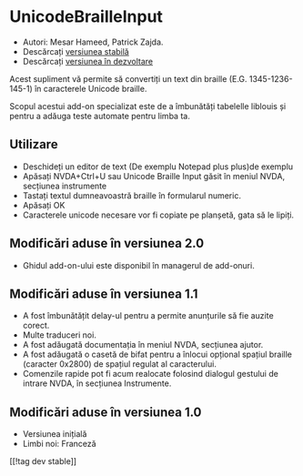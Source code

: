 # UnicodeBrailleInput #

* Autori: Mesar Hameed, Patrick Zajda.
* Descărcați [versiunea stabilă][1]
* Descărcați [versiunea în dezvoltare][2]

Acest supliment vă permite să convertiți un text din braille
(E.G. 1345-1236-145-1) în caracterele Unicode braille.

Scopul acestui add-on specializat este de a îmbunătăți tabelelle liblouis și
pentru a adăuga teste automate pentru limba ta.

## Utilizare ##

* Deschideți un editor de text (De exemplu Notepad plus plus)de exemplu 
* Apăsați NVDA+Ctrl+U sau Unicode Braille Input găsit în meniul NVDA,
  secțiunea instrumente
* Tastați textul dumneavoastră braille în formularul numeric.
* Apăsați OK
* Caracterele unicode necesare vor fi copiate pe planșetă, gata să le
  lipiți.

## Modificări aduse în versiunea 2.0 ##

* Ghidul add-on-ului este disponibil în managerul de add-onuri.

## Modificări aduse în versiunea 1.1 ##

* A fost îmbunătățit delay-ul pentru a permite anunțurile să fie auzite
  corect.
* Multe traduceri noi.
* A fost adăugată documentația în meniul NVDA, secțiunea ajutor.
* A fost adăugată o casetă de bifat pentru a înlocui opțional spațiul
  braille (caracter 0x2800) de spațiul regulat al caracterului.
* Comenzile rapide pot fi acum realocate folosind dialogul gestului de
  intrare NVDA, în secțiunea Instrumente.

## Modificări aduse în versiunea 1.0 ##

* Versiunea inițială
* Limbi noi: Franceză

[[!tag dev stable]]

[1]: https://addons.nvda-project.org/files/get.php?file=ubi

[2]: https://addons.nvda-project.org/files/get.php?file=ubi-dev
